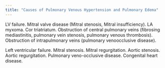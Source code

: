 ```yaml
---
title: "Causes of Pulmonary Venous Hypertension and Pulmonary Edema"
---
```

LV failure. Mitral valve disease (Mitral stenosis, Mitral insufficiency). LA myxoma. Cor triatriatum. Obstruction of central pulmonary veins (fibrosing mediastinitis, pulmonary vein stenosis, pulmonary venous thrombosis). Obstruction of intrapulmonary veins (pulmonary venoocclusive disease).

Left ventricular failure. Mitral stenosis. Mitral regurgitation. Aortic stenosis. Aortic regurgitation. Pulmonary veno-occlusive disease. Congenital heart disease.


